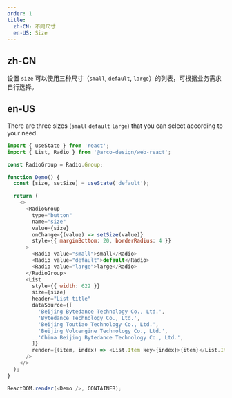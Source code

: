 ```yaml
---
order: 1
title:
  zh-CN: 不同尺寸
  en-US: Size
---
```


## zh-CN

设置 `size` 可以使用三种尺寸（`small`, `default`, `large`）的列表，可根据业务需求自行选择。

## en-US

There are three sizes (`small` `default` `large`) that you can select according to your need.

```js
import { useState } from 'react';
import { List, Radio } from '@arco-design/web-react';

const RadioGroup = Radio.Group;

function Demo() {
  const [size, setSize] = useState('default');

  return (
    <>
      <RadioGroup
        type="button"
        name="size"
        value={size}
        onChange={(value) => setSize(value)}
        style={{ marginBottom: 20, borderRadius: 4 }}
      >
        <Radio value="small">small</Radio>
        <Radio value="default">default</Radio>
        <Radio value="large">large</Radio>
      </RadioGroup>
      <List
        style={{ width: 622 }}
        size={size}
        header="List title"
        dataSource={[
          'Beijing Bytedance Technology Co., Ltd.',
          'Bytedance Technology Co., Ltd.',
          'Beijing Toutiao Technology Co., Ltd.',
          'Beijing Volcengine Technology Co., Ltd.',
          'China Beijing Bytedance Technology Co., Ltd.',
        ]}
        render={(item, index) => <List.Item key={index}>{item}</List.Item>}
      />
    </>
  );
}

ReactDOM.render(<Demo />, CONTAINER);
```
